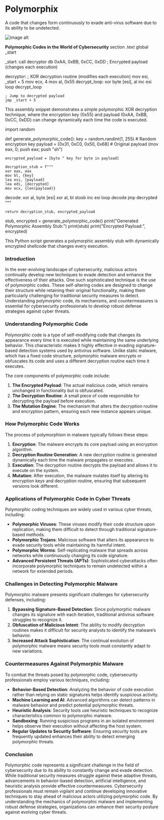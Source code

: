# Polymorphix
A code that changes form continuously to evade anti-virus software due to its ability to be undetected.


![image alt](https://github.com/LimoJK/Polymorphism/blob/f37ad1cfd2e71a0bae1bf815b0cbf9eb7fce75c1/Screenshot%202025-01-20%20180427.png)


**Polymorphic Codes in the World of Cybersecurity**
section .text
    global _start

_start:
    call decryptor
    db 0xAA, 0xBB, 0xCC, 0xDD  ; Encrypted payload (changes each execution)
    
decryptor:
    ; XOR decryption routine (modifies each execution)
    mov esi, _start + 5
    mov ecx, 4
    mov al, 0x55
decrypt_loop:
    xor byte [esi], al
    inc esi
    loop decrypt_loop

    ; Jump to decrypted payload
    jmp _start + 5
This assembly snippet demonstrates a simple polymorphic XOR decryption technique, where the encryption key (0x55) and payload (0xAA, 0xBB, 0xCC, 0xDD) can change dynamically each time the code is executed.

import random

def generate_polymorphic_code():
    key = random.randint(1, 255)  # Random encryption key
    payload = [0x31, 0xC0, 0x50, 0x68]  # Original payload (mov eax, 0; push eax; push "sh")
    
    encrypted_payload = [byte ^ key for byte in payload]
    
    decryption_stub = f"""
    xor eax, eax
    mov bl, {key}
    lea esi, [payload]
    lea edi, [decrypted]
    mov ecx, {len(payload)}
decode:
    xor al, byte [esi]
    xor al, bl
    stosb
    inc esi
    loop decode
    jmp decrypted
    """

    return decryption_stub, encrypted_payload

stub, encrypted = generate_polymorphic_code()
print("Generated Polymorphic Assembly Stub:")
print(stub)
print("Encrypted Payload:", encrypted)

This Python script generates a polymorphic assembly stub with dynamically encrypted shellcode that changes every execution.



### Introduction
In the ever-evolving landscape of cybersecurity, malicious actors continually develop new techniques to evade detection and enhance the effectiveness of their attacks. One such sophisticated technique is the use of polymorphic codes. These self-altering codes are designed to change their structure while retaining their original functionality, making them particularly challenging for traditional security measures to detect. Understanding polymorphic code, its mechanisms, and countermeasures is essential for cybersecurity professionals to develop robust defense strategies against cyber threats.

### Understanding Polymorphic Code
Polymorphic code is a type of self-modifying code that changes its appearance every time it is executed while maintaining the same underlying behavior. This characteristic makes it highly effective in evading signature-based detection systems used by antivirus software. Unlike static malware, which has a fixed code structure, polymorphic malware encrypts or obfuscates its code and uses a different decryption routine each time it executes.

The core components of polymorphic code include:
1. **The Encrypted Payload**: The actual malicious code, which remains unchanged in functionality but is obfuscated.
2. **The Decryption Routine**: A small piece of code responsible for decrypting the payload before execution.
3. **The Mutation Engine**: The mechanism that alters the decryption routine and encryption pattern, ensuring each new instance appears unique.

### How Polymorphic Code Works
The process of polymorphism in malware typically follows these steps:
1. **Encryption**: The malware encrypts its core payload using an encryption algorithm.
2. **Decryption Routine Generation**: A new decryption routine is generated dynamically each time the malware propagates or executes.
3. **Execution**: The decryption routine decrypts the payload and allows it to execute on the system.
4. **Mutation**: After execution, the malware mutates itself by altering its encryption keys and decryption routine, ensuring that subsequent versions look different.

### Applications of Polymorphic Code in Cyber Threats
Polymorphic coding techniques are widely used in various cyber threats, including:
- **Polymorphic Viruses**: These viruses modify their code structure upon replication, making them difficult to detect through traditional signature-based methods.
- **Polymorphic Trojans**: Malicious software that alters its appearance to evade security tools while maintaining its harmful intent.
- **Polymorphic Worms**: Self-replicating malware that spreads across networks while continuously changing its code signature.
- **Advanced Persistent Threats (APTs)**: Sophisticated cyberattacks often incorporate polymorphic techniques to remain undetected within a network for extended periods.

### Challenges in Detecting Polymorphic Malware
Polymorphic malware presents significant challenges for cybersecurity defenses, including:
1. **Bypassing Signature-Based Detection**: Since polymorphic malware changes its signature with each iteration, traditional antivirus software struggles to recognize it.
2. **Obfuscation of Malicious Intent**: The ability to modify decryption routines makes it difficult for security analysts to identify the malware’s behavior.
3. **Increased Attack Sophistication**: The continual evolution of polymorphic malware means security tools must constantly adapt to new variations.

### Countermeasures Against Polymorphic Malware
To combat the threats posed by polymorphic code, cybersecurity professionals employ various techniques, including:
- **Behavior-Based Detection**: Analyzing the behavior of code execution rather than relying on static signatures helps identify suspicious activity.
- **Machine Learning and AI**: Advanced algorithms can detect patterns in malware behavior and predict potential polymorphic threats.
- **Heuristic Analysis**: Security tools use heuristic techniques to recognize characteristics common to polymorphic malware.
- **Sandboxing**: Running suspicious programs in an isolated environment helps observe their execution without affecting the host system.
- **Regular Updates to Security Software**: Ensuring security tools are frequently updated enhances their ability to detect emerging polymorphic threats.

### Conclusion
Polymorphic code represents a significant challenge in the field of cybersecurity due to its ability to constantly change and evade detection. While traditional security measures struggle against these adaptive threats, advancements in behavior-based detection, artificial intelligence, and heuristic analysis provide effective countermeasures. Cybersecurity professionals must remain vigilant and continue developing innovative techniques to stay ahead of malicious actors utilizing polymorphic code. By understanding the mechanics of polymorphic malware and implementing robust defense strategies, organizations can enhance their security posture against evolving cyber threats.


